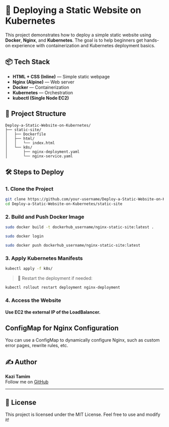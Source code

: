 # 🚀 Deploying a Static Website on Kubernetes

This project demonstrates how to deploy a simple static website using **Docker**, **Nginx**, and **Kubernetes**. The goal is to help beginners get hands-on experience with containerization and Kubernetes deployment basics.

## 📦 Tech Stack

- **HTML + CSS (Inline)** — Simple static webpage
- **Nginx (Alpine)** — Web server
- **Docker** — Containerization
- **Kubernetes** — Orchestration
- **kubectl (Single Node EC2)**

## 📁 Project Structure

```
Deploy-a-Static-Website-on-Kubernetes/
├── static-site/
│   ├── Dockerfile
│   ├── html/
│   │   └── index.html
│   └── k8s/
│       ├── nginx-deployment.yaml
│       └── nginx-service.yaml
```

## 🛠️ Steps to Deploy

### 1. Clone the Project

```bash
git clone https://github.com/your-username/Deploy-a-Static-Website-on-Kubernetes.git
cd Deploy-a-Static-Website-on-Kubernetes/static-site
```

### 2. Build and Push Docker Image

```bash
sudo docker build -t dockerhub_username/nginx-static-site:latest .

sudo docker login

sudo docker push dockerhub_username/nginx-static-site:latest
```


### 3. Apply Kubernetes Manifests

```bash
kubectl apply -f k8s/
```

> 🔁 Restart the deployment if needed:
```bash
kubectl rollout restart deployment nginx-deployment
```

### 4. Access the Website

  #### Use EC2 the external IP of the LoadBalancer.


## ConfigMap for Nginx Configuration

You can use a ConfigMap to dynamically configure Nginx, such as custom error pages, rewrite rules, etc.


## ✍️ Author

**Kazi Tamim**  
Follow me on [GitHub](https://github.com/kazitamim757)

---

## 📜 License

This project is licensed under the MIT License. Feel free to use and modify it!
```
